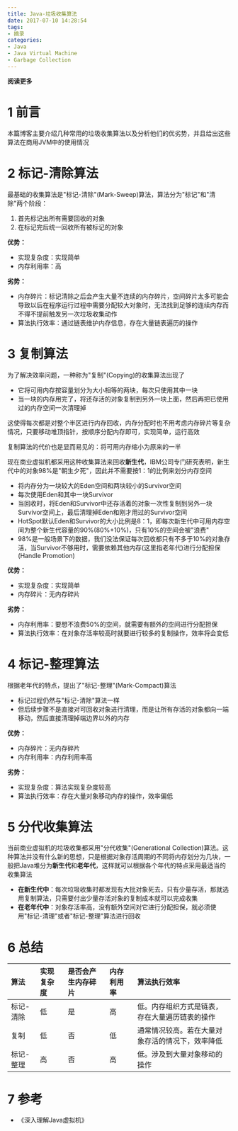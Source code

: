 ```yaml
---
title: Java-垃圾收集算法
date: 2017-07-10 14:28:54
tags: 
- 摘录
categories: 
- Java
- Java Virtual Machine
- Garbage Collection
---
```


**阅读更多**

<!--more-->

# 1 前言

本篇博客主要介绍几种常用的垃圾收集算法以及分析他们的优劣势，并且给出这些算法在商用JVM中的使用情况

# 2 标记-清除算法

最基础的收集算法是"标记-清除"(Mark-Sweep)算法，算法分为"标记"和"清除"两个阶段：

1. 首先标记出所有需要回收的对象
1. 在标记完后统一回收所有被标记的对象

**优势：**

* 实现复杂度：实现简单
* 内存利用率：高

**劣势：**

* 内存碎片：标记清除之后会产生大量不连续的内存碎片，空间碎片太多可能会导致以后在程序运行过程中需要分配较大对象时，无法找到足够的连续内存而不得不提前触发另一次垃圾收集动作
* 算法执行效率：通过链表维护内存信息，存在大量链表遍历的操作

# 3 复制算法

为了解决效率问题，一种称为"复制"(Copying)的收集算法出现了

* 它将可用内存按容量划分为大小相等的两块，每次只使用其中一块
* 当一块的内存用完了，将还存活的对象复制到另外一块上面，然后再把已使用过的内存空间一次清理掉

这使得每次都是对整个半区进行内存回收，内存分配时也不用考虑内存碎片等复杂情况，只要移动堆顶指针，按顺序分配内存即可，实现简单，运行高效

复制算法的代价也是显而易见的：将可用内存缩小为原来的一半

现在商业虚拟机都采用这种收集算法来回收**新生代**，IBM公司专门研究表明，新生代中的对象98%是"朝生夕死"，因此并不需要按1：1的比例来划分内存空间

* 将内存分为一块较大的Eden空间和两块较小的Survivor空间
* 每次使用Eden和其中一块Survivor
* 当回收时，将Eden和Survivor中还存活着的对象一次性复制到另外一块Survivor空间上，最后清理掉Eden和刚才用过的Survivor空间
* HotSpot默认Eden和Survivor的大小比例是8：1，即每次新生代中可用内存空间为整个新生代容量的90%(80%+10%)，只有10%的空间会被"浪费"
* 98%是一般场景下的数据，我们没法保证每次回收都只有不多于10%的对象存活，当Survivor不够用时，需要依赖其他内存(这里指老年代)进行分配担保(Handle Promotion)

**优势：**

* 实现复杂度：实现简单
* 内存碎片：无内存碎片

**劣势：**

* 内存利用率：要想不浪费50%的空间，就需要有额外的空间进行分配担保
* 算法执行效率：在对象存活率较高时就要进行较多的复制操作，效率将会变低

# 4 标记-整理算法

根据老年代的特点，提出了"标记-整理"(Mark-Compact)算法

* 标记过程仍然与"标记-清除"算法一样
* 但后续步骤不是直接对可回收对象进行清理，而是让所有存活的对象都向一端移动，然后直接清理掉端边界以外的内存

**优势：**

* 内存碎片：无内存碎片
* 内存利用率：内存利用率高

**劣势：**

* 实现复杂度：算法实现复杂度较高
* 算法执行效率：存在大量对象移动内存的操作，效率偏低

# 5 分代收集算法

当前商业虚拟机的垃圾收集都采用"分代收集"(Generational Collection)算法。这种算法并没有什么新的思想，只是根据对象存活周期的不同将内存划分为几块，一般把Java堆分为**新生代**和**老年代**，这样就可以根据各个年代的特点采用最适当的收集算法

* **在新生代中**：每次垃圾收集时都发现有大批对象死去，只有少量存活，那就选用复制算法，只需要付出少量存活对象的复制成本就可以完成收集
* **在老年代中**：对象存活率高，没有额外空间对它进行分配担保，就必须使用"标记-清理"或者"标记-整理"算法进行回收

# 6 总结

| 算法 | 实现复杂度 | 是否会产生内存碎片 | 内存利用率 | 算法执行效率 |
|:--|:--|:--|:--|:--|
| 标记-清除 | 低 | 是 | 高 | 低。内存组织方式是链表，存在大量遍历链表的操作 |
| 复制 | 低 | 否 | 低 | 通常情况较高。若在大量对象存活的情况下，效率降低 |
| 标记-整理 | 高 | 否 | 高 | 低。涉及到大量对象移动的操作 |

# 7 参考

* 《深入理解Java虚拟机》
